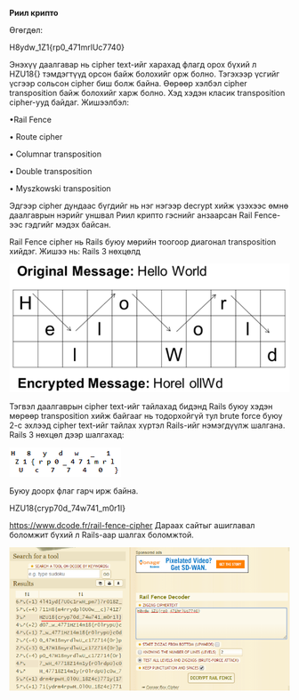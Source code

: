**Риил крипто**

Өгөгдөл:

H8ydw_1Z1{rp0_471mrlUc7740}

Энэхүү даалгавар нь cipher text-ийг харахад флагд орох бүхий л HZU18{} тэмдэгтүүд орсон байж болохийг орж болно. Тэгэхээр үсгийг үсгээр сольсон cipher биш болж байна. Өөрөөр хэлбэл cipher transposition байж болохийг харж болно. Хэд хэдэн класик transposition cipher-ууд байдаг. Жишээлбэл:

•Rail Fence

•	Route cipher

•	Columnar transposition

•	Double transposition

•	Myszkowski transposition

Эдгээр cipher дундаас бүгдийг нь нэг нэгээр decrypt хийж үзэхээс өмнө даалгаврын нэрийг уншвал Риил крипто гэснийг анзаарсан Rail Fence-ээс гэдгийг мэдэх байсан. 

Rail Fence cipher нь Rails буюу мөрийн тоогоор диагонал transposition хийдэг. Жишээ нь: Rails 3 нөхцөлд
 
[![N|Solid](https://github.com/DCERT-MNDC/HZ-U18-2018/blob/master/include/real.png)](https://github.com/DCERT-MNDC/HZ-U18-2018/blob/master/include/real.png)

Тэгвэл даалгаврын cipher text-ийг тайлахад бидэнд Rails буюу хэдэн мөрөөр transposition хийж байгааг нь тодорхойгүй тул brute force буюу 2-с эхлээд cipher text-ийг тайлах хүртэл Rails-ийг нэмэгдүүлж шалгана. 
Rails 3 нөхцөл дээр шалгахад: 
 
[![N|Solid](https://github.com/DCERT-MNDC/HZ-U18-2018/blob/master/include/real2.png)](https://github.com/DCERT-MNDC/HZ-U18-2018/blob/master/include/real2.png)

Буюу доорх флаг гарч ирж байна. 

HZU18{cryp70d_74w741_m0r1l}
	

https://www.dcode.fr/rail-fence-cipher Дараах сайтыг ашиглавал боломжит бүхий л Rails-аар шалгах боломжтой. 
 
[![N|Solid](https://github.com/DCERT-MNDC/HZ-U18-2018/blob/master/include/real3.png)](https://github.com/DCERT-MNDC/HZ-U18-2018/blob/master/include/real3.png)




